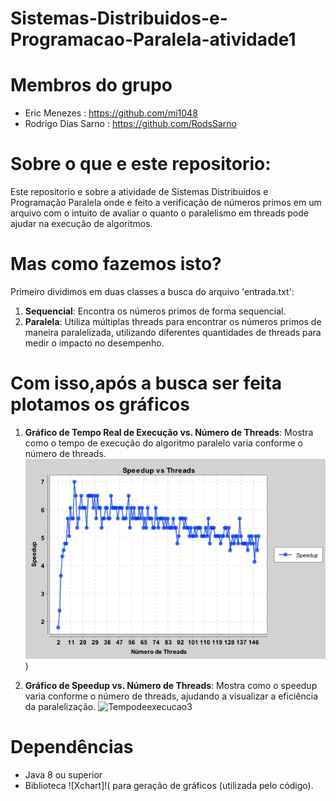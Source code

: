 # Sistemas-Distribuidos-e-Programacao-Paralela-atividade1

# Membros do grupo

- Eric Menezes : https://github.com/mi1048
- Rodrigo Dias Sarno : https://github.com/RodsSarno

# Sobre o que e este repositorio:
Este repositorio e sobre a atividade de Sistemas Distribuidos e Programação Paralela onde e feito a verificação de números primos em um arquivo com o intuito de avaliar o quanto o paralelismo em threads pode ajudar na execução de algoritmos.

# Mas como fazemos isto?

Primeiro dividimos em duas classes a busca do arquivo 'entrada.txt':

1. **Sequencial**: Encontra os números primos de forma sequencial.
2. **Paralela**: Utiliza múltiplas threads para encontrar os números primos de maneira paralelizada, utilizando diferentes quantidades de threads para medir o impacto no desempenho.

# Com isso,após a busca ser feita plotamos os gráficos

1. **Gráfico de Tempo Real de Execução vs. Número de Threads**: Mostra como o tempo de execução do algoritmo paralelo varia conforme o número de threads.
   ![Grafico de Tempo por threads](https://raw.githubusercontent.com/mi1048/Sistemas-Distribuidos-e-Programacao-Paralela-atividade1/refs/heads/main/Speedupvsthreadsjava3.jpg)
)

2. **Gráfico de Speedup vs. Número de Threads**: Mostra como o speedup varia conforme o número de threads, ajudando a visualizar a eficiência da paralelização.
   ![Tempodeexecucao3](https://github.com/user-attachments/assets/1c35bdd8-66bb-4182-a7f6-a83d8d6d8338)

# Dependências

- Java 8 ou superior
- Biblioteca ![Xchart]!( para geração de gráficos (utilizada pelo código).

